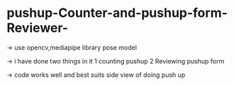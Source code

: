 # pushup-Counter-and-pushup-form-Reviewer-

-> use opencv,mediapipe library pose model

-> i have done two things in it
1 counting pushup
2 Reviewing pushup form

-> code works well and best suits side view of doing push up 
